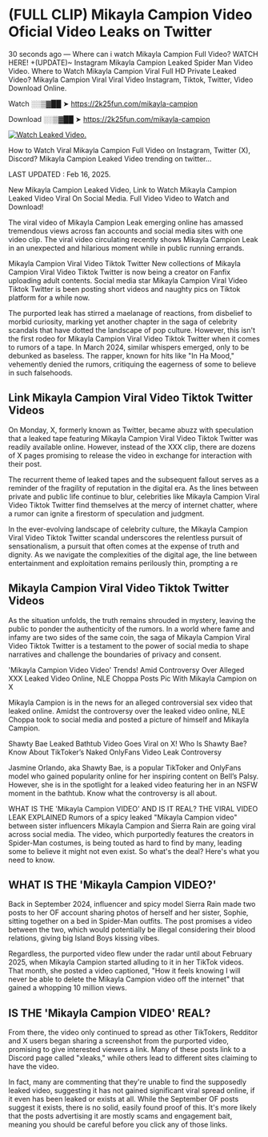 # (FULL CLIP) Mikayla Campion Video Oficial Video Leaks on Twitter

30 seconds ago — Where can i watch Mikayla Campion Full Video? WATCH HERE! +(UPDATE)~ Instagram Mikayla Campion Leaked Spider Man Video Video. Where to Watch Mikayla Campion Viral Full HD Private Leaked Video? Mikayla Campion Viral Viral Video Instagram, Tiktok, Twitter, Video Download Online.

Watch ░░▒▓██ ➤ https://2k25fun.com/mikayla-campion

Download ░░▒▓██ ➤ https://2k25fun.com/mikayla-campion

[![Watch Leaked Video.](https://miro.medium.com/v2/resize:fit:828/format:webp/1*cilzJN44JGOrTw9NJCrNHA.gif "Watch Leaked Video")](https://2k25fun.com/mikayla-campion)

How to Watch Viral Mikayla Campion Full Video on Instagram, Twitter (X), Discord? Mikayla Campion Leaked Video trending on twitter...

LAST UPDATED : Feb 16, 2025.

New Mikayla Campion Leaked Video, Link to Watch Mikayla Campion Leaked Video Viral On Social Media. Full Video Video to Watch and Download!

The viral video of Mikayla Campion Leak emerging online has amassed tremendous views across fan accounts and social media sites with one video clip. The viral video circulating recently shows Mikayla Campion Leak in an unexpected and hilarious moment while in public running errands.

Mikayla Campion Viral Video Tiktok Twitter New collections of Mikayla Campion Viral Video Tiktok Twitter is now being a creator on Fanfix uploading adult contents. Social media star Mikayla Campion Viral Video Tiktok Twitter is been posting short videos and naughty pics on Tiktok platform for a while now.

The purported leak has stirred a maelanage of reactions, from disbelief to morbid curiosity, marking yet another chapter in the saga of celebrity scandals that have dotted the landscape of pop culture. However, this isn't the first rodeo for Mikayla Campion Viral Video Tiktok Twitter when it comes to rumors of a tape. In March 2024, similar whispers emerged, only to be debunked as baseless. The rapper, known for hits like "In Ha Mood," vehemently denied the rumors, critiquing the eagerness of some to believe in such falsehoods.

## Link Mikayla Campion Viral Video Tiktok Twitter Videos

On Monday, X, formerly known as Twitter, became abuzz with speculation that a leaked tape featuring Mikayla Campion Viral Video Tiktok Twitter was readily available online. However, instead of the XXX clip, there are dozens of X pages promising to release the video in exchange for interaction with their post.

The recurrent theme of leaked tapes and the subsequent fallout serves as a reminder of the fragility of reputation in the digital era. As the lines between private and public life continue to blur, celebrities like Mikayla Campion Viral Video Tiktok Twitter find themselves at the mercy of internet chatter, where a rumor can ignite a firestorm of speculation and judgment.

In the ever-evolving landscape of celebrity culture, the Mikayla Campion Viral Video Tiktok Twitter scandal underscores the relentless pursuit of sensationalism, a pursuit that often comes at the expense of truth and dignity. As we navigate the complexities of the digital age, the line between entertainment and exploitation remains perilously thin, prompting a re

##  Mikayla Campion Viral Video Tiktok Twitter Videos

As the situation unfolds, the truth remains shrouded in mystery, leaving the public to ponder the authenticity of the rumors. In a world where fame and infamy are two sides of the same coin, the saga of Mikayla Campion Viral Video Tiktok Twitter is a testament to the power of social media to shape narratives and challenge the boundaries of privacy and consent.

'Mikayla Campion Video Video' Trends! Amid Controversy Over Alleged XXX Leaked Video Online, NLE Choppa Posts Pic With Mikayla Campion on X

Mikayla Campion is in the news for an alleged controversial sex video that leaked online. Amidst the controversy over the leaked video online, NLE Choppa took to social media and posted a picture of himself and Mikayla Campion.

Shawty Bae Leaked Bathtub Video Goes Viral on X! Who Is Shawty Bae? Know About TikToker’s Naked OnlyFans Video Leak Controversy

Jasmine Orlando, aka Shawty Bae, is a popular TikToker and OnlyFans model who gained popularity online for her inspiring content on Bell’s Palsy. However, she is in the spotlight for a leaked video featuring her in an NSFW moment in the bathtub. Know what the controversy is all about.

WHAT IS THE 'Mikayla Campion VIDEO' AND IS IT REAL? THE VIRAL VIDEO LEAK EXPLAINED Rumors of a spicy leaked "Mikayla Campion video" between sister influencers Mikayla Campion and Sierra Rain are going viral across social media. The video, which purportedly features the creators in Spider-Man costumes, is being touted as hard to find by many, leading some to believe it might not even exist. So what's the deal? Here's what you need to know.

## WHAT IS THE 'Mikayla Campion VIDEO?'

Back in September 2024, influencer and spicy model Sierra Rain made two posts to her OF account sharing photos of herself and her sister, Sophie, sitting together on a bed in Spider-Man outfits. The post promises a video between the two, which would potentially be illegal considering their blood relations, giving big Island Boys kissing vibes.

Regardless, the purported video flew under the radar until about February 2025, when Mikayla Campion started alluding to it in her TikTok videos. That month, she posted a video captioned, "How it feels knowing I will never be able to delete the Mikayla Campion video off the internet" that gained a whopping 10 million views.

## IS THE 'Mikayla Campion VIDEO' REAL?

From there, the video only continued to spread as other TikTokers, Redditor and X users began sharing a screenshot from the purported video, promising to give interested viewers a link. Many of these posts link to a Discord page called "xleaks," while others lead to different sites claiming to have the video.

In fact, many are commenting that they're unable to find the supposedly leaked video, suggesting it has not gained significant viral spread online, if it even has been leaked or exists at all. While the September OF posts suggest it exists, there is no solid, easily found proof of this. It's more likely that the posts advertising it are mostly scams and engagement bait, meaning you should be careful before you click any of those links.